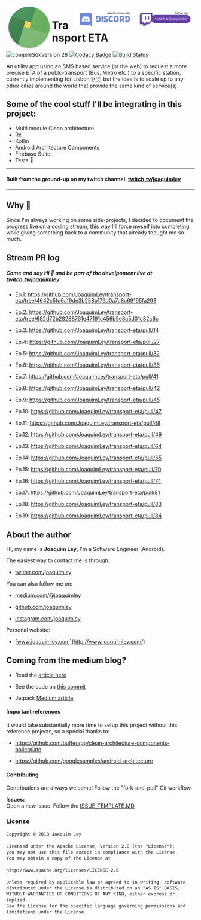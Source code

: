 <img alt="Icon" href='#' src="art/readme_logo.png?raw=true" align="left" hspace="1" vspace="1">

<a alt='Watch the Stream' href='https://twitch.tv/joaquimley' target='_blank' align='left'><img align='right' height='50' style='border:0px;height:50px;' src='art/follow_me_twitch_badge.png?v=0' border='0' /></a>

<a alt='Watch the Stream' href='https://discord.gg/zsTQjGx' target='_blank' align='left'><img align='right' height='50' style='border:0px;height:50px;' src='art/join_discord.png?v=0' border='0' /></a>

# Transport ETA

![compileSdkVersion 28](https://img.shields.io/badge/compileSdkVersion-28-green.svg?style=true)
[![Codacy Badge](https://api.codacy.com/project/badge/Grade/89cabee449d648929f147e30815366b9)](https://www.codacy.com/app/joaquimley_3319/transport-eta?utm_source=github.com&amp;utm_medium=referral&amp;utm_content=JoaquimLey/transport-eta&amp;utm_campaign=Badge_Grade)
[![Build Status](https://app.bitrise.io/app/f75916759d698e6e/status.svg?token=nCaNQBZcMNPMckWWwn8Gxg&branch=develop)](https://app.bitrise.io/app/f75916759d698e6e)

An utility app using an SMS based service (or the web) to request a more precise ETA of a publc-transport (Bus, Metro etc.) to a specific station, currently implementing for Lisbon 🇵🇹, but the idea is to scale up to any other cities around the world that provide the same kind of service(s).

## Some of the cool stuff I'll be integrating in this project:
- Multi module Clean architecture
- Rx
- Kotlin
- Android Architecture Components
- Firebase Suite
- Tests  🙌

-----------------------------
#### Built from the ground-up on my twitch channel: [twitch.tv/joaquimley](http:twitch.tv/joaquimley)
--------------------

## Why 🤔
Since I'm always working on some side-projects, I decided to document the progress live on a coding stream, this way I'll force myself into completing, while giving something back to a community that already thought me so much.

## Stream PR log
##### Come and say Hi 👋 and be part of the develpoment live at [twitch.tv/joaquimley](http:twitch.tv/joaquimley)

- Ep.1:  https://github.com/JoaquimLey/transport-eta/tree/4642c5fd6af9de3b258b179d0a7a8c69195fa293

- Ep.2: https://github.com/JoaquimLey/transport-eta/tree/682d72b28288761e47191c456b5e8a5d01c32c6c

- Ep.3: https://github.com/JoaquimLey/transport-eta/pull/14

- Ep.4: https://github.com/JoaquimLey/transport-eta/pull/27

- Ep.5: https://github.com/JoaquimLey/transport-eta/pull/32

- Ep.6: https://github.com/JoaquimLey/transport-eta/pull/36

- Ep.7: https://github.com/JoaquimLey/transport-eta/pull/41

- Ep.8: https://github.com/JoaquimLey/transport-eta/pull/42

- Ep.9: https://github.com/JoaquimLey/transport-eta/pull/45

- Ep.10: https://github.com/JoaquimLey/transport-eta/pull/47

- Ep.11: https://github.com/JoaquimLey/transport-eta/pull/48

- Ep.12: https://github.com/JoaquimLey/transport-eta/pull/49

- Ep.13: https://github.com/JoaquimLey/transport-eta/pull/64

- Ep.14: https://github.com/JoaquimLey/transport-eta/pull/65

- Ep.15: https://github.com/JoaquimLey/transport-eta/pull/70

- Ep.16: https://github.com/JoaquimLey/transport-eta/pull/74

- Ep.17: https://github.com/JoaquimLey/transport-eta/pull/81

- Ep.18: https://github.com/JoaquimLey/transport-eta/pull/83

- Ep.19: https://github.com/JoaquimLey/transport-eta/pull/84

## About the author
Hi, my name is  **Joaquim Ley**, I'm a Software Engineer (Android).

The easiest way to contact me is through:

-   [twitter.com/joaquimley](https://twitter.com/joaquimley)

You can also follow me on:

-   [medium.com/@joaquimley](https://medium.com/@joaquimley)

-   [github.com/joaquimley](https://github.com/joaquimley)

-   [instagram.com/joaquimley](https://instagram.com/joaquimley)


Personal website:

-   [www.joaquimley.com](http://www.joaquimley.com/)

## Coming from the medium blog?
- Read the [article here](https://medium.com/@JoaquimLey/android-architecture-components-now-with-100-more-mvvm-11629a630125)
- See the code on [this commit](https://github.com/JoaquimLey/transport-eta/tree/26ce1a7f4b2dff12c6efa2292531035e70bfc4ae)

- Jetpack [Medium article](https://medium.com/@JoaquimLey/jetpack-series-1-androidx-a-headache-for-a-better-package-structure-62c3608596fd)

#### Important references

It would take substantially more time to setup this project without this reference projects, so a special thanks to:

- https://github.com/bufferapp/clean-architecture-components-boilerplate

- https://github.com/googlesamples/android-architecture

#### Contributing  

Contributions are always welcome! Follow the "fork-and-pull" Git workflow.  

**Issues:**  
Open a new issue. Follow the [ISSUE_TEMPLATE.MD](../master/ISSUE_TEMPLATE.MD)  
  
  
### License

	Copyright © 2018 Joaquim Ley

	Licensed under the Apache License, Version 2.0 (the "License");
	you may not use this file except in compliance with the License.
	You may obtain a copy of the License at

	http://www.apache.org/licenses/LICENSE-2.0

	Unless required by applicable law or agreed to in writing, software
	distributed under the License is distributed on an "AS IS" BASIS,
	WITHOUT WARRANTIES OR CONDITIONS OF ANY KIND, either express or
	implied.
	See the License for the specific language governing permissions and
	limitations under the License.
